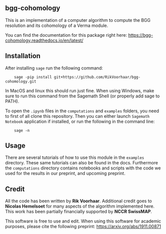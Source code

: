 ## bgg-cohomology

This is an implementation of a computer algorithm to compute the BGG resolution and its cohomology of a Verma module. 

You can find the documentation for this package right here:
https://bgg-cohomology.readthedocs.io/en/latest/

## Installation

After installing `sage` run the following command:

```
    sage -pip install git+https://github.com/RikVoorhaar/bgg-cohomology.git
```

In MacOS and linux this should run just fine. When using Windows,
make sure to run this command from the Sagemath Shell (or properly add sage to PATH).

To open the `.ipynb` files in the `computations` and `examples` folders, you need to
first of all clone this repository. Then you can either launch `Sagemath Notebook` application if installed,
or run the following in the command line:

```
    sage -n
```

## Usage

There are several tutorials of how to use this module in the `examples` directory.
These same tutorials can also be found in the docs. 
Furthermore the `computations` directory contains notebooks and scripts with the code we used
for the results in our preprint, and upcoming preprint.

## Credit
All the code has been written by **Rik Voorhaar**. 
 Additional credit goes to **Nicolas Hemelsoet** for many aspects of the algorithm implemented here.
 This work has been partially financially supported by **NCCR SwissMAP**. 
 
This software is free to use and edit. When using this software for academic purposes, please cite 
the following preprint: https://arxiv.org/abs/1911.00871
